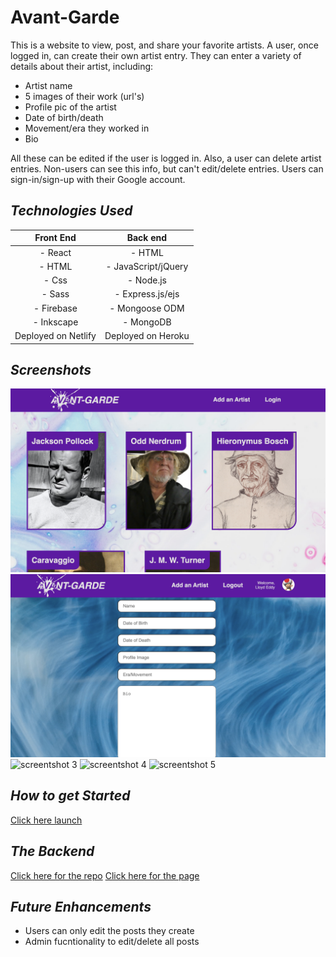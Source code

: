 # **Avant-Garde**

This is a website to view, post, and share your favorite artists. A user, once logged in, can create their own artist entry. They can enter a variety of details about their artist, including:
- Artist name
- 5 images of their work (url's)
- Profile pic of the artist
- Date of birth/death
- Movement/era they worked in
- Bio

All these can be edited if the user is logged in. Also, a user can delete artist entries. Non-users can see this info, but can't edit/delete entries. Users can sign-in/sign-up with their Google account.

## *Technologies Used*
|       Front End      |       Back end      |
|:--------------------:|:-------------------:|
| - React              | - HTML              |
| - HTML               | - JavaScript/jQuery |
| - Css                | - Node.js           |
| - Sass               | - Express.js/ejs    |
| - Firebase           | - Mongoose ODM      |
| - Inkscape           | - MongoDB           |
| Deployed on  Netlify | Deployed on  Heroku |

## *Screenshots*
![screentshot 1](src/assets/Screenshot1.png)
![screentshot 2](src/assets/Screenshot2.png)
![screentshot 3](src/assets/Screenshot3.png)
![screentshot 4](src/assets/Screenshot4.png)
![screentshot 5](src/assets/Screenshot5.png)

## *How to get Started*
[Click here launch](https://avantgardeartists.netlify.app/)

## *The Backend*
[Click here for the repo](https://github.com/lloddy/avant-garde-back)
[Click here for the page](https://avant-garde-backend.herokuapp.com/)

## *Future Enhancements*
- Users can only edit the posts they create
- Admin fucntionality to edit/delete all posts
